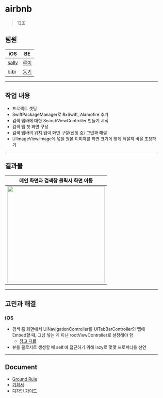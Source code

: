 # airbnb
> 12조

## 팀원

|iOS|BE|
|---|---|
|[sally](https://github.com/sally4405)|[루이](https://github.com/Louie-03)|
|[bibi](https://github.com/bibi6666667)|[동기](https://github.com/donggi-lee-bit)|

---

## 작업 내용

- 프로젝트 셋팅 
- SwiftPackageManager로 RxSwift, Alamofire 추가 
- 검색 탭바에 대한 SearchViewController 만들기 시작 
- 검색 탭 첫 화면 구성 
- 검색 탭바의 위치 입력 화면 구성(진행 중) 고민과 해결 
- UIImageView.image에 넣을 원본 이미지를 화면 크기에 맞게 적절히 비율 조정하기 

---

## 결과물

|메인 화면과 검색창 클릭시 화면 이동|
|---|
|<img width="320" src="https://user-images.githubusercontent.com/45891045/170199865-44ca1b6c-a58e-4a63-81ab-d301cf4ea20b.gif">|

---

## 고민과 해결

### iOS
- 검색 홈 화면에서 UINavigationController를 UITabBarController의 탭에 Embed할 때, 그냥 넣는 게 아닌  rootViewController로 설정해야 함
  - [참고 자료](https://stackoverflow.com/questions/43961766/uinavigationcontroller-and-tabbarcontroller-programmatically-no-storyboards)
- 뷰를 클로저로 생성할 때 self.에 접근하기 위해 lazy로 몇몇 프로퍼티를 선언

---

## Document
- [Ground Rule](https://github.com/sally4405/airbnb/wiki/Ground-Rule)
- [기획서](https://www.figma.com/proto/inTClwuq2Hr7E33JPIMKza/%EB%AA%A8%EB%B0%94%EC%9D%BC_%EC%88%99%EC%86%8C%EC%98%88%EC%95%BD%EC%84%9C%EB%B9%84%EC%8A%A4?page-id=56%3A1424&node-id=56%3A1972&viewport=25%2C336%2C0.03&scaling=contain)
- [디자인 가이드](https://www.figma.com/file/inTClwuq2Hr7E33JPIMKza/%EB%AA%A8%EB%B0%94%EC%9D%BC_%EC%88%99%EC%86%8C%EC%98%88%EC%95%BD%EC%84%9C%EB%B9%84%EC%8A%A4?node-id=56%3A2206)
